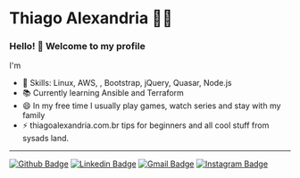 # Thiago Alexandria :man_technologist:

### Hello! 👋 Welcome to my profile

I'm 

 - 📌 Skills: Linux, AWS, , Bootstrap, jQuery, Quasar, Node.js
 - 📚 Currently learning Ansible and Terraform
 - 😄 In my free time I usually play games, watch series and stay with my family
 - ⚡ thiagoalexandria.com.br tips for beginners and all cool stuff from sysads land.
 
 ----

[![Github Badge](https://img.shields.io/badge/-thiagoalexandria-000?style=flat-square&logo=Github&logoColor=white&link=https://github.com/thiagoalexandria)](https://github.com/thiagoalexandria)
[![Linkedin Badge](https://img.shields.io/badge/-Linkedin-blue?style=flat-square&logo=Linkedin&logoColor=white&link=https://www.linkedin.com/in/thiago-alexandria/)](https://www.linkedin.com/in/thiago-alexandria/)
[![Gmail Badge](https://img.shields.io/badge/-gmail-c14438?style=flat-square&logo=Gmail&logoColor=white&link=mailto:alexandriathiago@gmail.com)](mailto:alexandriathiago@gmail.com)
[![Instagram Badge](https://img.shields.io/badge/-@thiagoalexandria-F77737?style=flat-square&labelColor=F77737&logo=instagram&logoColor=white&link=https://www.instagram.com/thiagoalexandria/)](https://www.instagram.com/thiagoalexandria/)
